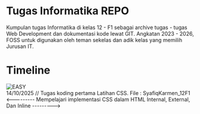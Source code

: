 # Tugas Informatika REPO

Kumpulan tugas Informatika di kelas 12 - F1 sebagai archive tugas - tugas Web Development dan dokumentasi kode lewat GIT. Angkatan 2023 - 2026,
FOSS untuk digunakan oleh teman sekelas dan adik kelas yang memilih Jurusan IT.

# Timeline

![EASY](https://img.shields.io/badge/EASY-brightgreen)   
14/10/2025 // Tugas koding pertama Latihan CSS. File : SyafiqKarmen_12F1                                                                            
<--------- Mempelajari implementasi CSS dalam HTML Internal, External, Dan Inline --------->
